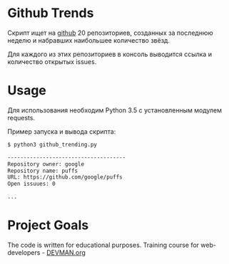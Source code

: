 # Github Trends

Скрипт ищет на [github](https://github.com) 20 репозиториев, созданных за последнюю неделю и набравших наибольшее количество звёзд. 

Для каждого из этих репозиториев в консоль выводится ссылка и количество открытых issues.

# Usage

Для использования необходим Python 3.5 с установленным модулем requests.

Пример запуска и вывода скрипта:
```bash
$ python3 github_trending.py

-------------------------------------
Repository owner: google
Repository name: puffs
URL: https://github.com/google/puffs
Open issuues: 0

...
``` 
# Project Goals

The code is written for educational purposes. Training course for web-developers - [DEVMAN.org](https://devman.org)

